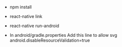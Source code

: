 - npm install
- react-native link
- react-native run-android

- In android/gradle.properties Add this line to allow svg
android.disableResourceValidation=true